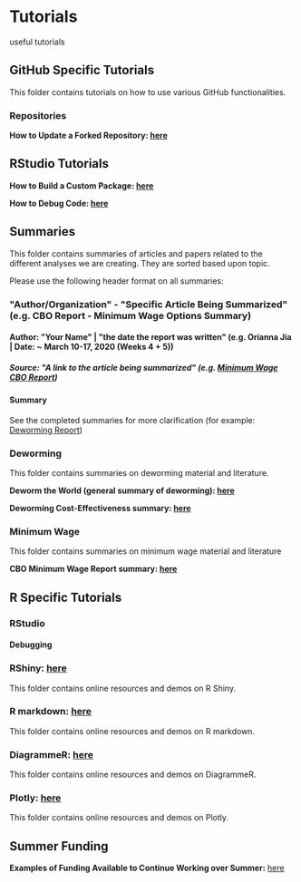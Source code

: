 # Tutorials
useful tutorials


## GitHub Specific Tutorials
This folder contains tutorials on how to use various GitHub functionalities.

### Repositories
__How to Update a Forked Repository: [here](https://github.com/BITSS-OPA/Tutorials/blob/master/GitHub/updating%20forked%20repos.md)__  

## RStudio Tutorials
__How to Build a Custom Package: [here](https://github.com/BITSS-OPA/Tutorials/blob/master/GitHub/PackageWritingTutorial.md)__

__How to Debug Code: [here](https://github.com/BITSS-OPA/Tutorials/blob/master/GitHub/RStudioDebugging.md)__
## Summaries
This folder contains summaries of articles and papers related to the different analyses we are creating. They are sorted based upon topic.

Please use the following header format on all summaries:

### "Author/Organization" - "Specific Article Being Summarized" (e.g. CBO Report - Minimum Wage Options Summary)
#### Author: "Your Name" | "the date the report was written" (e.g. Orianna Jia | Date: ~ March 10-17, 2020 (Weeks 4 + 5))

##### Source: "A link to the article being summarized" (e.g. [Minimum Wage CBO Report](https://www.cbo.gov/system/files/2019-07/CBO-55410-MinimumWage2019.pdf))

#### Summary

See the completed summaries for more clarification (for example: [Deworming Report](https://github.com/BITSS-OPA/Tutorials/blob/master/Summaries/Deworming/Deworm%20the%20World%20-%20summary))

### Deworming
This folder contains summaries on deworming material and literature.

__Deworm the World (general summary of deworming): [here](https://github.com/BITSS-OPA/Tutorials/blob/master/Summaries/Deworming/Deworm%20the%20World%20-%20summary)__

__Deworming Cost-Effectiveness summary: [here](https://github.com/BITSS-OPA/Tutorials/blob/master/Summaries/Deworming/Deworming%20Cost-Effectiveness%20-%20summary)__

### Minimum Wage
This folder contains summaries on minimum wage material and literature

__CBO Minimum Wage Report summary: [here](https://github.com/BITSS-OPA/Tutorials/blob/master/Summaries/Minimum%20Wage/CBO%20Minimum%20Wage%20Report%20-%20summary)__

## R Specific Tutorials

### RStudio

#### Debugging

### RShiny: [here](https://github.com/BITSS-OPA/Tutorials/tree/master/R_Shiny)
This folder contains online resources and demos on R Shiny.

### R markdown: [here](https://github.com/BITSS-OPA/Tutorials/tree/master/R_markdown)
This folder contains online resources and demos on R markdown.

### DiagrammeR: [here](https://github.com/BITSS-OPA/Tutorials/tree/master/DiagrammeR)
This folder contains online resources and demos on DiagrammeR.

### Plotly: [here](https://github.com/BITSS-OPA/Tutorials/tree/master/Plotly)
This folder contains online resources and demos on Plotly.

## Summer Funding
__Examples of Funding Available to Continue Working over Summer:__ [here](https://github.com/BITSS-OPA/Tutorials/tree/master/Summer%20Funding)

